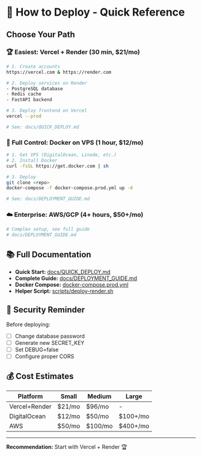 # 🚀 How to Deploy - Quick Reference

## Choose Your Path

### 🏆 Easiest: Vercel + Render (30 min, $21/mo)
```bash
# 1. Create accounts
https://vercel.com & https://render.com

# 2. Deploy services on Render
- PostgreSQL database
- Redis cache
- FastAPI backend

# 3. Deploy frontend on Vercel
vercel --prod

# See: docs/QUICK_DEPLOY.md
```

### 🐳 Full Control: Docker on VPS (1 hour, $12/mo)
```bash
# 1. Get VPS (DigitalOcean, Linode, etc.)
# 2. Install Docker
curl -fsSL https://get.docker.com | sh

# 3. Deploy
git clone <repo>
docker-compose -f docker-compose.prod.yml up -d

# See: docs/DEPLOYMENT_GUIDE.md
```

### ☁️ Enterprise: AWS/GCP (4+ hours, $50+/mo)
```bash
# Complex setup, see full guide
# docs/DEPLOYMENT_GUIDE.md
```

## 📚 Full Documentation

- **Quick Start:** [docs/QUICK_DEPLOY.md](docs/QUICK_DEPLOY.md)
- **Complete Guide:** [docs/DEPLOYMENT_GUIDE.md](docs/DEPLOYMENT_GUIDE.md)
- **Docker Compose:** [docker-compose.prod.yml](docker-compose.prod.yml)
- **Helper Script:** [scripts/deploy-render.sh](scripts/deploy-render.sh)

## 🔐 Security Reminder

Before deploying:
- [ ] Change database password
- [ ] Generate new SECRET_KEY
- [ ] Set DEBUG=false
- [ ] Configure proper CORS

## 💰 Cost Estimates

| Platform | Small | Medium | Large |
|----------|-------|--------|-------|
| Vercel+Render | $21/mo | $96/mo | - |
| DigitalOcean | $12/mo | $50/mo | $100+/mo |
| AWS | $50/mo | $100/mo | $400+/mo |

---
**Recommendation:** Start with Vercel + Render 🏆
